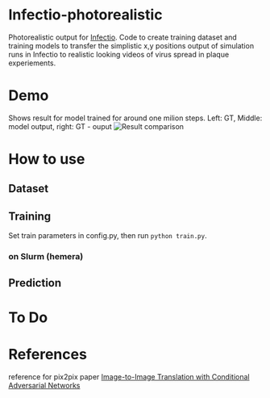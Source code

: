 # Infectio-photorealistic
Photorealistic output for [Infectio](http://). Code to create training dataset
and training models to transfer the simplistic x,y positions output of simulation
runs in Infectio to realistic looking videos of virus spread in plaque experiements.

# Demo
Shows result for model trained for around one milion steps. Left: GT, Middle:
model output, right: GT - ouput
![Result comparison](./attachments/M061_14.gif)

# How to use

## Dataset

## Training
Set train parameters in config.py, then run `python train.py`.

### on Slurm (hemera)

## Prediction

# To Do

# References
reference for pix2pix paper [Image-to-Image Translation with Conditional Adversarial Networks](https://arxiv.org/pdf/1611.07004.pdf)